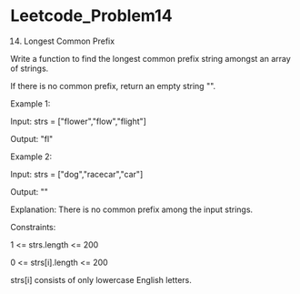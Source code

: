 # Leetcode_Problem14




14. Longest Common Prefix




Write a function to find the longest common prefix string amongst an array of strings.






If there is no common prefix, return an empty string "".

 

Example 1:




Input: strs = ["flower","flow","flight"]




Output: "fl"





Example 2:





Input: strs = ["dog","racecar","car"]





Output: ""





Explanation: There is no common prefix among the input strings.
 




Constraints:





1 <= strs.length <= 200





0 <= strs[i].length <= 200





strs[i] consists of only lowercase English letters.
